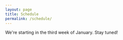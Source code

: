 ```yaml
---
layout: page
title: Schedule
permalink: /schedule/
---
```

We're starting in the third week of January. Stay tuned! 

